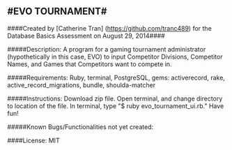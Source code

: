 #EVO TOURNAMENT#
------------
####Created by [Catherine Tran] (https://github.com/tranc489) for the Database Basics Assessment on August 29, 2014####

#####Description:
A program for a gaming tournament administrator (hypothetically in this case, EVO) to input Competitor Divisions, Competitor Names, and Games that Competitors want to compete in.


#####Requirements:
Ruby, terminal, PostgreSQL, gems: activerecord, rake, active_record_migrations, bundle, shoulda-matcher

#####Instructions:
Download zip file.  Open terminal, and change directory to location of the file.  In terminal, type "$ ruby evo_tournament_ui.rb." Have fun!

#####Known Bugs/Functionalities not yet created:


####License:
MIT
